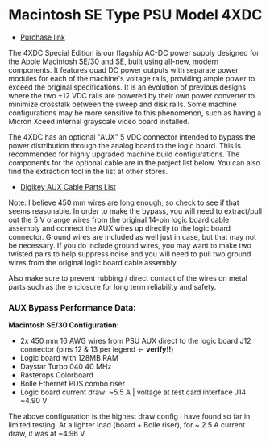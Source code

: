 # Macintosh SE Type PSU Model 4XDC

- [Purchase link](https://www.tindie.com/products/ttdesign/4xdc-apple-macintosh-se30-se-power-supply-psu/)

The 4XDC Special Edition is our flagship AC-DC power supply designed for the Apple Macintosh SE/30 and SE, built using all-new, modern components. It features quad DC power outputs with separate power modules for each of the machine's voltage rails, providing ample power to exceed the original specifications. It is an evolution of previous designs where the two +12 VDC rails are powered by their own power converter to minimize crosstalk between the sweep and disk rails. Some machine configurations may be more sensitive to this phenomenon, such as having a Micron Xceed internal grayscale video board installed.

The 4XDC has an optional "AUX" 5 VDC connector intended to bypass the power distribution through the analog board to the logic board. This is recommended for highly upgraded machine build configurations. The components for the optional cable are in the project list below. You can also find the extraction tool in the list at other stores.

- [Digikey AUX Cable Parts List](https://www.digikey.com/en/mylists/list/I7A1GWLQ9M)

Note: I believe 450 mm wires are long enough, so check to see if that seems reasonable. In order to make the bypass, you will need to extract/pull out the 5 V orange wires from the original 14-pin logic board cable assembly and connect the AUX wires up directly to the logic board connector. Ground wires are included as well just in case, but that may not be necessary. If you do include ground wires, you may want to make two twisted pairs to help suppress noise and you will need to pull two ground wires from the original logic board cable assembly.

Also make sure to prevent rubbing / direct contact of the wires on metal parts such as the enclosure for long term reliability and safety.

### AUX Bypass Performance Data:

**Macintosh SE/30 Configuration:**

- 2x 450 mm 16 AWG wires from PSU AUX direct to the logic board J12 connector (pins 12 & 13 per legend <- **verify!!**)
- Logic board with 128MB RAM
- Daystar Turbo 040 40 MHz
- Rasterops Colorboard
- Bolle Ethernet PDS combo riser
- Logic board current draw: ~5.5 A | voltage at test card interface J14 ~4.90 V

The above configuration is the highest draw config I have found so far in limited testing. At a lighter load (board + Bolle riser), for ~ 2.5 A current draw, it was at ~4.96 V.
